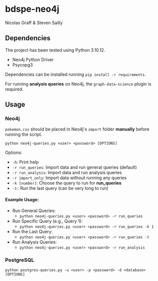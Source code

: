 # bdspe-neo4j

Nicolas Graff & Steven Sailly

## Dependencies

The project has been tested using Python 3.10.12.

* Neo4j Python Driver
* Psycopg3

Dependencies can be installed running `pip install -r requirements`.

For running **analysis queries** on Neo4j, the `graph-data-science` plugin is
required.

## Usage

### Neo4j

`pokemon.csv` should be placed in Neo4j's `import` folder **manually** before
running the script.

`python neo4j-queries.py <user> <password> [OPTIONS]`

Options:
- `-h`: Print help
- `-r run_queries`: Import data and run general queries (default)
- `-r run_analysis`: Import data and run analysis queries
- `-r import_only`: Import data without running any queries
- `-k [number]`: Choose the query to run for **run_queries**
- `-t:` Run the last query (can be very long to run)

#### Example Usage:
- Run General Queries:
    - `python neo4j-queries.py <user> <password> -r run_queries`
- Run Specific Query (e.g., Query 1):
    - `python neo4j-queries.py <user> <password> -r run_queries -k 1`
- Run the Last Query:
    - `python neo4j-queries.py <user> <password> -r run_queries -t`
- Run Analysis Queries:
    - `python neo4j-queries.py <user> <password> -r run_analysis`

### PostgreSQL

`python postgres-queries.py -u <user> -p <password> -d <database> [OPTIONS]`